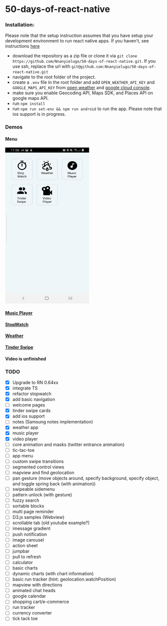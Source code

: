 # 50-days-of-react-native

### Installation:

Please note that the setup instruction assumes that you have setup your development environment to run react native apps. If you haven't, see instructions [here](https://reactnative.dev/docs/environment-setup)

- download the repository as a zip file or clone it via `git clone https://github.com/Nnanyielugo/50-days-of-react-native.git`. If you use ssh, replace the url with `git@github.com:Nnanyielugo/50-days-of-react-native.git`
- navigate to the root folder of the project.
- create a `.env` file in the root folder and add `OPEN_WEATHER_API_KEY` and `GOOGLE_MAPS_API_KEY` from [open weather](https://openweathermap.org/api) and [google cloud console](https://developers.google.com/maps/documentation/javascript/get-api-key).
- make sure you enable Geocoding API, Maps SDK, and Places API on google maps API.
- run `npm install`
- run `npm run set-env && npm run android` to run the app. Please note that ios support is in progress.

### Demos
#### Menu
<img src="assets/demos/Menu.jpeg" width="270" height="500">

#### [Music Player](https://github.com/Nnanyielugo/50-days-of-react-native/blob/master/src/Containers/MusicPlayer/readme.md)

#### [StopWatch](https://github.com/Nnanyielugo/50-days-of-react-native/blob/master/src/Containers/StopWatch/readme.md)

#### [Weather](https://github.com/Nnanyielugo/50-days-of-react-native/blob/master/src/Containers/Weather/readme.md)

#### [Tinder Swipe](https://github.com/Nnanyielugo/50-days-of-react-native/blob/master/src/Containers/TinderSwipe/readme.md)

#### Video is unfinished


### TODO

- [x] Upgrade to RN 0.64xx
- [x] integrate TS
- [x] refactor stopwatch
- [x] add basic navigation
- [ ] welcome pages
- [x] tinder swipe cards
- [x] add ios support
- [ ] notes (Samsung notes implementation)
- [x] weather app
- [x] music player
- [x] video player
- [ ] core animation and masks (twitter entrance animation)
- [ ] tic-tac-toe
- [ ] app menu
- [ ] custom swipe transitions
- [ ] segmented control views
- [ ] mapview and find geolocation
- [ ] pan gesture (move objects around, specify background, specify object, and toggle spring back (with animation))
- [ ] swipeable sidemenu
- [ ] pattern unlock (with gesture)
- [ ] fuzzy search
- [ ] sortable blocks
- [ ] multi page reminder
- [ ] D3.js samples (Webview)
- [ ] scrollable tab (old youtube example?)
- [ ] imessage gradient
- [ ] push notification
- [ ] image carousel
- [ ] action sheet
- [ ] jumpbar
- [ ] pull to refresh
- [ ] calculator
- [ ] basic charts
- [ ] dynamic charts (with chart information)
- [ ] basic run tracker (hint: geolocation.watchPosition)
- [ ] mapview with directions
- [ ] animated chat heads
- [ ] google calendar
- [ ] shopping cart/e-commerce
- [ ] run tracker
- [ ] currency converter
- [ ] tick tack toe

